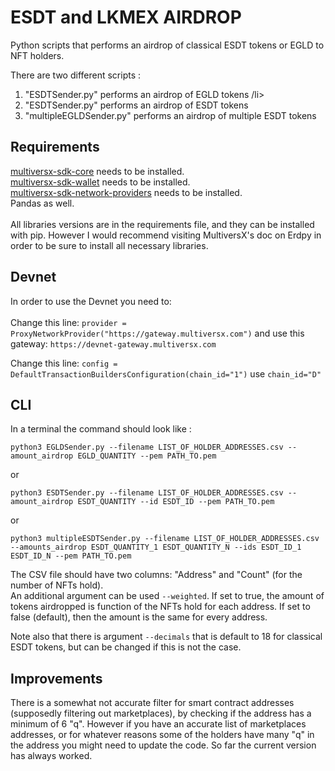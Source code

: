 # ESDT and LKMEX AIRDROP
Python scripts that performs an airdrop of classical ESDT tokens or EGLD to NFT holders. 

There are two different scripts : 
<ol>
  <li>"ESDTSender.py" performs an airdrop of EGLD tokens /li>
  <li>"ESDTSender.py" performs an airdrop of ESDT tokens </li>
  <li>"multipleEGLDSender.py" performs an airdrop of multiple ESDT tokens </li>
</ol>


## Requirements

[multiversx-sdk-core](https://pypi.org/project/multiversx-sdk-core/) needs to be installed.  <br>
[multiversx-sdk-wallet](https://pypi.org/project/multiversx-sdk-wallet/) needs to be installed.  <br>
[multiversx-sdk-network-providers](https://pypi.org/project/multiversx-sdk-network-providers/) needs to be installed.  <br>
Pandas as well.  <br>  <br>
All libraries versions are in the requirements file, and they can be installed with pip. However I would recommend visiting MultiversX's doc on Erdpy in order to be sure to install all necessary libraries.


## Devnet

In order to use the Devnet you need to: <br><br>
Change this line: 
```provider = ProxyNetworkProvider("https://gateway.multiversx.com")```
and use this gateway: ```https://devnet-gateway.multiversx.com```

Change this line: ```config = DefaultTransactionBuildersConfiguration(chain_id="1")```
use ```chain_id="D"```

## CLI

In a terminal the command should look like :

```python3 EGLDSender.py --filename LIST_OF_HOLDER_ADDRESSES.csv --amount_airdrop EGLD_QUANTITY --pem PATH_TO.pem```

or

```python3 ESDTSender.py --filename LIST_OF_HOLDER_ADDRESSES.csv --amount_airdrop ESDT_QUANTITY --id ESDT_ID --pem PATH_TO.pem```

or 

```python3 multipleESDTSender.py --filename LIST_OF_HOLDER_ADDRESSES.csv --amounts_airdrop ESDT_QUANTITY_1 ESDT_QUANTITY_N --ids ESDT_ID_1 ESDT_ID_N --pem PATH_TO.pem```


The CSV file should have two columns: "Address" and "Count" (for the number of NFTs hold). <br>
An additional argument can be used `--weighted`. If set to true, the amount of tokens airdropped is function of the NFTs hold for each address. If
set to false (default), then the amount is the same for every address. <br>

Note also that there is argument `--decimals` that is default to 18 for classical ESDT tokens, but can be changed if this is not the case.


## Improvements

There is a somewhat not accurate filter for smart contract addresses (supposedly filtering out marketplaces), by checking if the address has a minimum of 6 "q". However if you have an accurate list of marketplaces addresses, or for whatever reasons some of the holders have many "q" in the address you might need to update the code. So far the current version has always worked.
